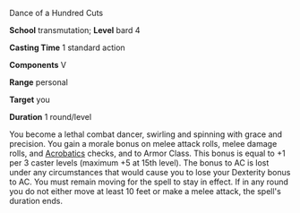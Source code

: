 Dance of a Hundred Cuts

**School** transmutation; **Level** bard 4

**Casting Time** 1 standard action

**Components** V

**Range** personal

**Target** you

**Duration** 1 round/level

You become a lethal combat dancer, swirling and spinning with grace and precision. You gain a morale bonus on melee attack rolls, melee damage rolls, and [Acrobatics](/pathfinderRPG/prd/skills/acrobatics.html#_acrobatics) checks, and to Armor Class. This bonus is equal to +1 per 3 caster levels (maximum +5 at 15th level). The bonus to AC is lost under any circumstances that would cause you to lose your Dexterity bonus to AC. You must remain moving for the spell to stay in effect. If in any round you do not either move at least 10 feet or make a melee attack, the spell's duration ends.

